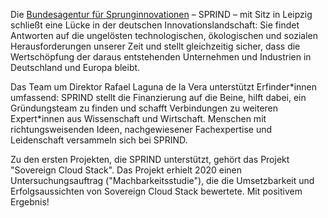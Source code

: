 Die [Bundesagentur für Sprunginnovationen](https://www.sprind.org/de) – SPRIND – mit Sitz in Leipzig schließt eine Lücke in der deutschen Innovationslandschaft: Sie findet Antworten auf die ungelösten technologischen, ökologischen und sozialen Herausforderungen unserer Zeit und stellt gleichzeitig sicher, dass die Wertschöpfung der daraus entstehenden Unternehmen und Industrien in Deutschland und Europa bleibt.

Das Team um Direktor Rafael Laguna de la Vera unterstützt Erfinder\*innen umfassend: SPRIND stellt die Finanzierung auf die Beine, hilft dabei, ein Gründungsteam zu finden und schafft Verbindungen zu weiteren Expert\*innen aus Wissenschaft und Wirtschaft. Menschen mit richtungsweisenden Ideen, nachgewiesener Fachexpertise und Leidenschaft versammeln sich bei SPRIND.

Zu den ersten Projekten, die SPRIND unterstützt, gehört das Projekt "Sovereign Cloud Stack". Das Projekt erhielt 2020 einen Untersuchungsauftrag ("Machbarkeitsstudie"), die die Umsetzbarkeit und Erfolgsaussichten von Sovereign Cloud Stack bewertete. Mit positivem Ergebnis!